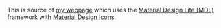 This is source of [my webpage](https://walshc.github.io) which uses the [Material Design Lite (MDL)](https://getmdl.io) framework with [Material Design Icons](https://materialdesignicons.com/).
